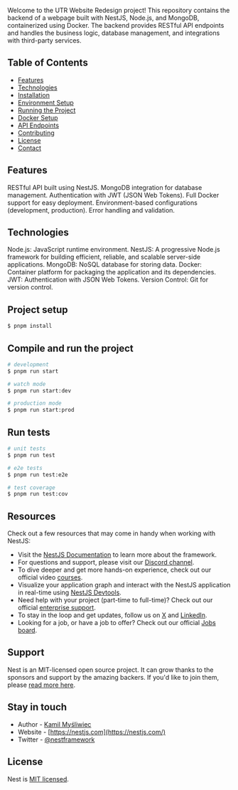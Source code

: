 
Welcome to the UTR Website Redesign project! This repository contains the backend of a webpage built with NestJS, Node.js, and MongoDB, containerized using Docker. The backend provides RESTful API endpoints and handles the business logic, database management, and integrations with third-party services.

## Table of Contents
- [Features](#features)
- [Technologies](#technologies)
- [Installation](#installation)
- [Environment Setup](#environment-setup)
- [Running the Project](#running-the-project)
- [Docker Setup](#docker-setup)
- [API Endpoints](#api-endpoints)
- [Contributing](#contributing)
- [License](#license)
- [Contact](#contact)

## Features
RESTful API built using NestJS.
MongoDB integration for database management.
Authentication with JWT (JSON Web Tokens).
Full Docker support for easy deployment.
Environment-based configurations (development, production).
Error handling and validation.

## Technologies
Node.js: JavaScript runtime environment.
NestJS: A progressive Node.js framework for building efficient, reliable, and scalable server-side applications.
MongoDB: NoSQL database for storing data.
Docker: Container platform for packaging the application and its dependencies.
JWT: Authentication with JSON Web Tokens.
Version Control: Git for version control.

## Project setup

```bash
$ pnpm install
```

## Compile and run the project

```bash
# development
$ pnpm run start

# watch mode
$ pnpm run start:dev

# production mode
$ pnpm run start:prod
```

## Run tests

```bash
# unit tests
$ pnpm run test

# e2e tests
$ pnpm run test:e2e

# test coverage
$ pnpm run test:cov
```

## Resources

Check out a few resources that may come in handy when working with NestJS:

- Visit the [NestJS Documentation](https://docs.nestjs.com) to learn more about the framework.
- For questions and support, please visit our [Discord channel](https://discord.gg/G7Qnnhy).
- To dive deeper and get more hands-on experience, check out our official video [courses](https://courses.nestjs.com/).
- Visualize your application graph and interact with the NestJS application in real-time using [NestJS Devtools](https://devtools.nestjs.com).
- Need help with your project (part-time to full-time)? Check out our official [enterprise support](https://enterprise.nestjs.com).
- To stay in the loop and get updates, follow us on [X](https://x.com/nestframework) and [LinkedIn](https://linkedin.com/company/nestjs).
- Looking for a job, or have a job to offer? Check out our official [Jobs board](https://jobs.nestjs.com).

## Support

Nest is an MIT-licensed open source project. It can grow thanks to the sponsors and support by the amazing backers. If you'd like to join them, please [read more here](https://docs.nestjs.com/support).

## Stay in touch

- Author - [Kamil Myśliwiec](https://twitter.com/kammysliwiec)
- Website - [https://nestjs.com](https://nestjs.com/)
- Twitter - [@nestframework](https://twitter.com/nestframework)

## License

Nest is [MIT licensed](https://github.com/nestjs/nest/blob/master/LICENSE).

